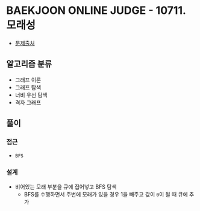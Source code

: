 # BAEKJOON ONLINE JUDGE - 10711. 모래성

- [문제출처](https://www.acmicpc.net/problem/10711 '10711. 모래성')

## 알고리즘 분류

- 그래프 이론
- 그래프 탐색
- 너비 우선 탐색
- 격자 그래프

## 풀이

### 접근

- `BFS`

### 설계

- 비어있는 모래 부분을 큐에 집어넣고 BFS 탐색
  - BFS를 수행하면서 주변에 모래가 있을 경우 1을 빼주고 값이 `0`이 될 때 큐에 추가
